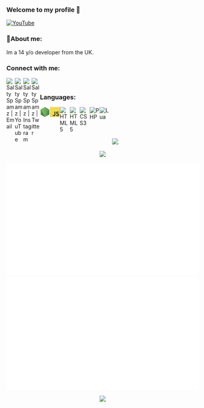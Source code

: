 ### Welcome to my profile 👋

[![YouTube](https://img.shields.io/youtube/channel/subscribers/UCMsrA8uiIozzouHDebKIm3g?style=for-the-badge)](https://youtube.com/saltyspamz)

### 🚀About me:
Im a 14 y/o developer from the UK.


### Connect with me:

[<img align="left" alt="Salty Spamz | Email" width="22px" src="https://cdn.jsdelivr.net/npm/simple-icons@v3/icons/gmail.svg" />][email]
[<img align="left" alt="Salty Spamz | YouTube" width="22px" src="https://cdn.jsdelivr.net/npm/simple-icons@v3/icons/youtube.svg" />][youtube]
[<img align="left" alt="Salty Spamz | Instagram" width="22px" src="https://cdn.jsdelivr.net/npm/simple-icons@v3/icons/instagram.svg" />][instagram]
[<img align="left" alt="Salty Spamz | Twitter" width="22px" src="https://cdn.jsdelivr.net/npm/simple-icons@v3/icons/twitter.svg" />][twitter]

<br />

### Languages:

<img align="left" alt="Node.js" width="26px" src="https://raw.githubusercontent.com/github/explore/80688e429a7d4ef2fca1e82350fe8e3517d3494d/topics/nodejs/nodejs.png" />
<img align="left" alt="JavaScript" width="26px" src="https://raw.githubusercontent.com/github/explore/80688e429a7d4ef2fca1e82350fe8e3517d3494d/topics/javascript/javascript.png" />
<img align="left" alt="HTML5" width="26px" src="https://cdn.jsdelivr.net/npm/programming-languages-logos/src/python/python_32x32.png" />
<img align="left" alt="HTML5" width="26px" src="https://cdn.jsdelivr.net/npm/programming-languages-logos/src/html/html_32x32.png" />
<img align="left" alt="CSS3" width="26px" src="https://cdn.jsdelivr.net/npm/programming-languages-logos/src/css/css_32x32.png" />
<img align="left" alt="PHP" width="26px" src="https://cdn.jsdelivr.net/npm/programming-languages-logos/src/php/php_32x32.png" />
<img align="left" alt="Lua" width="26px" src="https://cdn.jsdelivr.net/npm/programming-languages-logos/src/lua/lua_32x32.png" />


<br />
<br />
<br />
<br />

<p align="center">
  <img src="https://discord.c99.nl/widget/theme-3/409250840571019264.png"/>
</p>
  
<p align="center">
  <img src="https://github-readme-stats.vercel.app/api?username=Salty-Coder&show_icons=true&theme=tokyonight"/>
</p>



<div align="center">

  <a>
    <img src="https://raw.githubusercontent.com/Salty-Coder/github-stats-transparent/output/generated/overview.svg"/>
  </a>
  <a>
    <img src="https://raw.githubusercontent.com/Salty-Coder/github-stats-transparent/output/generated/languages.svg"/>
  </a>
  
</div>






<p align="center">
   <img src="https://komarev.com/ghpvc/?username=Salty-Coder&style=flat&color=red" img/>
</p>





[email]: mailto:salty@saltyspamz.xyz
[twitter]: https://twitter.com/saltyspamz
[youtube]: https://youtube.com/SaltySpamz
[instagram]: https://instagram.com/saltyspamzyt
